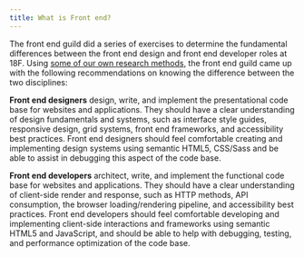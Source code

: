 ```yaml
---
title: What is Front end?
---
```

The front end guild did a series of exercises to determine the fundamental differences between the front end design and front end developer roles at 18F. Using [some of our own research methods](https://methods.18f.gov), the front end guild came up with the following recommendations on knowing the difference between the two disciplines:

**Front end designers** design, write, and implement the presentational code base for websites and applications. They should have a clear understanding of design fundamentals and systems, such as interface style guides, responsive design, grid systems, front end frameworks, and accessibility best practices. Front end designers should feel comfortable creating and implementing design systems using semantic HTML5, CSS/Sass and be able to assist in debugging this aspect of the code base.

**Front end developers** architect, write, and implement the functional code base for websites and applications. They should have a clear understanding of client-side render and response, such as HTTP methods, API consumption, the browser loading/rendering pipeline, and accessibility best practices. Front end developers should feel comfortable developing and implementing client-side interactions and frameworks using semantic HTML5 and JavaScript, and should be able to help with debugging, testing, and performance optimization of the code base.
